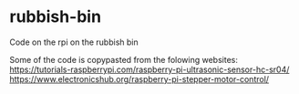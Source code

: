 # rubbish-bin
Code on the rpi on the rubbish bin

Some of the code is copypasted from the folowing websites:
https://tutorials-raspberrypi.com/raspberry-pi-ultrasonic-sensor-hc-sr04/
https://www.electronicshub.org/raspberry-pi-stepper-motor-control/